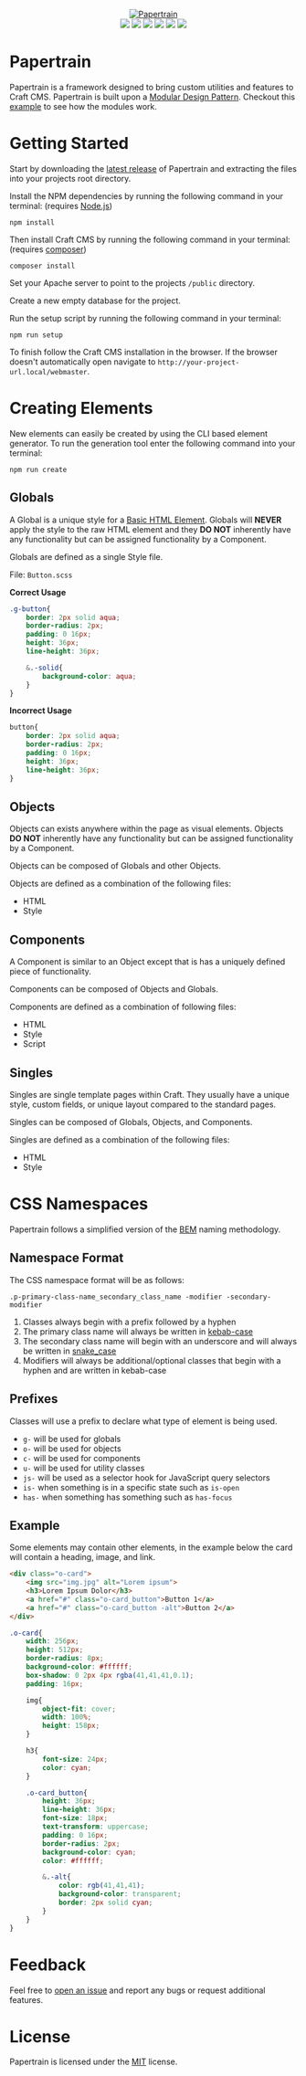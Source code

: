<p align="center">
<a href="http://papertrain.io"><img alt="Papertrain" src="_papertrain/papertrain-logo.png"/></a><br/>
<img style="display:inline-block;" src="https://img.shields.io/badge/CMS-Craft%203.1-ff69b4.svg?style=flat-square"/>
<img style="display:inline-block;" src="https://img.shields.io/badge/templating%20engine-Twig-orange.svg?style=flat-square"/>
<img style="display:inline-block;" src="https://img.shields.io/badge/style-SASS-blue.svg?style=flat-square"/>
<img style="display:inline-block;" src="https://img.shields.io/badge/typescript-3.4-yellow.svg?style=flat-square"/>
<img style="display:inline-block;" src="https://img.shields.io/badge/bundler-webpack-5299c8.svg?style=flat-square"/>
<a style="display:inline-block;" href="https://github.com/AndrewK9/papertrain/blob/master/LICENSE"><img src="https://img.shields.io/badge/license-MIT-lightgray.svg?style=flat-square"/></a>
</p>

# Papertrain

Papertrain is a framework designed to bring custom utilities and features to Craft CMS. Papertrain is built upon a [Modular Design Pattern](https://github.com/Pageworks/modular-design-pattern). Checkout this [example](https://github.com/codewithkyle/modular-design-pattern-javascript-example) to see how the modules work.

# Getting Started

Start by downloading the [latest release](https://github.com/Pageworks/papertrain/releases) of Papertrain and extracting the files into your projects root directory.

Install the NPM dependencies by running the following command in your terminal: (requires [Node.js](https://nodejs.org/en/))

```script
npm install
```

Then install Craft CMS by running the following command in your terminal: (requires [composer](https://getcomposer.org/download/))

```script
composer install
```

Set your Apache server to point to the projects `/public` directory.

Create a new empty database for the project.

Run the setup script by running the following command in your terminal:

```script
npm run setup
```

To finish follow the Craft CMS installation in the browser. If the browser doesn't automatically open navigate to `http://your-project-url.local/webmaster`.

# Creating Elements

New elements can easily be created by using the CLI based element generator. To run the generation tool enter the following command into your terminal:

```script
npm run create
```

## Globals

A Global is a unique style for a [Basic HTML Element](https://developer.mozilla.org/en-US/docs/Web/HTML/Element). Globals will **NEVER** apply the style to the raw HTML element and they **DO NOT** inherently have any functionality but can be assigned functionality by a Component.

Globals are defined as a single Style file.

File: `Button.scss`

**Correct Usage**

```scss
.g-button{
    border: 2px solid aqua;
    border-radius: 2px;
    padding: 0 16px;
    height: 36px;
    line-height: 36px;

    &.-solid{
        background-color: aqua;
    }
}
```

**Incorrect Usage**

```scss
button{
    border: 2px solid aqua;
    border-radius: 2px;
    padding: 0 16px;
    height: 36px;
    line-height: 36px;
}
```

## Objects

Objects can exists anywhere within the page as visual elements. Objects **DO NOT** inherently have any functionality but can be assigned functionality by a Component.

Objects can be composed of Globals and other Objects.

Objects are defined as a combination of the following files:

- HTML
- Style

## Components

A Component is similar to an Object except that is has a uniquely defined piece of functionality.

Components can be composed of Objects and Globals.

Components are defined as a combination of following files:

- HTML
- Style
- Script

## Singles

Singles are single template pages within Craft. They usually have a unique style, custom fields, or unique layout compared to the standard pages.

Singles can be composed of Globals, Objects, and Components.

Singles are defined as a combination of the following files:

- HTML
- Style

# CSS Namespaces

Papertrain follows a simplified version of the [BEM](https://csswizardry.com/2013/01/mindbemding-getting-your-head-round-bem-syntax/) naming methodology.

## Namespace Format

The CSS namespace format will be as follows:

```script
.p-primary-class-name_secondary_class_name -modifier -secondary-modifier
```

1. Classes always begin with a prefix followed by a hyphen
1. The primary class name will always be written in [kebab-case](http://wiki.c2.com/?KebabCase)
1. The secondary class name will begin with an underscore and will always be written in [snake_case](https://en.wikipedia.org/wiki/Snake_case)
1. Modifiers will always be additional/optional classes that begin with a hyphen and are written in kebab-case

## Prefixes

Classes will use a prefix to declare what type of element is being used.

- `g-` will be used for globals
- `o-` will be used for objects
- `c-` will be used for components
- `u-` will be used for utility classes
- `js-` will be used as a selector hook for JavaScript query selectors
- `is-` when something is in a specific state such as `is-open`
- `has-` when something has something such as `has-focus`

## Example

Some elements may contain other elements, in the example below the card will contain a heading, image, and link.

```html
<div class="o-card">
    <img src="img.jpg" alt="Lorem ipsum">
    <h3>Lorem Ipsum Dolor</h3>
    <a href="#" class="o-card_button">Button 1</a>
    <a href="#" class="o-card_button -alt">Button 2</a>
</div>
```

```scss
.o-card{
    width: 256px;
    height: 512px;
    border-radius: 8px;
    background-color: #ffffff;
    box-shadow: 0 2px 4px rgba(41,41,41,0.1);
    padding: 16px;

    img{
        object-fit: cover;
        width: 100%;
        height: 158px;
    }

    h3{
        font-size: 24px;
        color: cyan;
    }

    .o-card_button{
        height: 36px;
        line-height: 36px;
        font-size: 18px;
        text-transform: uppercase;
        padding: 0 16px;
        border-radius: 2px;
        background-color: cyan;
        color: #ffffff;

        &.-alt{
            color: rgb(41,41,41);
            background-color: transparent;
            border: 2px solid cyan;
        }
    }
}
```

# Feedback

Feel free to [open an issue](https://github.com/Pageworks/papertrain/issues) and report any bugs or request additional features.

# License

Papertrain is licensed under the [MIT](https://github.com/Pageworks/papertrain/blob/master/LICENSE) license.
